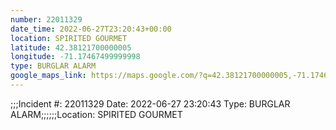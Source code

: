 ```yaml
---
number: 22011329
date_time: 2022-06-27T23:20:43+00:00
location: SPIRITED GOURMET
latitude: 42.38121700000005
longitude: -71.17467499999998
type: BURGLAR ALARM
google_maps_link: https://maps.google.com/?q=42.38121700000005,-71.17467499999998
---
```


;;;Incident #: 22011329  Date: 2022-06-27 23:20:43  Type: BURGLAR ALARM;;;;;;Location: SPIRITED GOURMET
